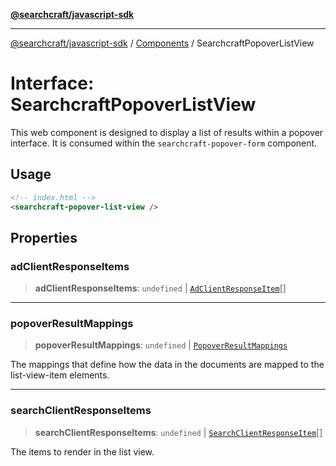 [**@searchcraft/javascript-sdk**](/reference/sdk/js-vanilla/README.md)

***

[@searchcraft/javascript-sdk](/reference/sdk/js-vanilla/globals.md) / [Components](/reference/sdk/js-vanilla/namespaces/Components/README.md) / SearchcraftPopoverListView

# Interface: SearchcraftPopoverListView

This web component is designed to display a list of results within a popover interface.
It is consumed within the `searchcraft-popover-form` component.
## Usage
```html
<!-- index.html -->
<searchcraft-popover-list-view />
```

## Properties

### adClientResponseItems

> **adClientResponseItems**: `undefined` \| [`AdClientResponseItem`](/reference/sdk/js-vanilla/interfaces/AdClientResponseItem.md)[]

***

### popoverResultMappings

> **popoverResultMappings**: `undefined` \| [`PopoverResultMappings`](/reference/sdk/js-vanilla/type-aliases/PopoverResultMappings.md)

The mappings that define how the data in the documents are mapped to the list-view-item elements.

***

### searchClientResponseItems

> **searchClientResponseItems**: `undefined` \| [`SearchClientResponseItem`](/reference/sdk/js-vanilla/interfaces/SearchClientResponseItem.md)[]

The items to render in the list view.
